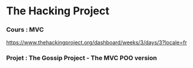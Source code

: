 <h1>The Hacking Project</h1>

<h3>Cours : MVC</h3>

https://www.thehackingproject.org/dashboard/weeks/3/days/3?locale=fr

<h3>Projet : The Gossip Project - The MVC POO version</h3>
